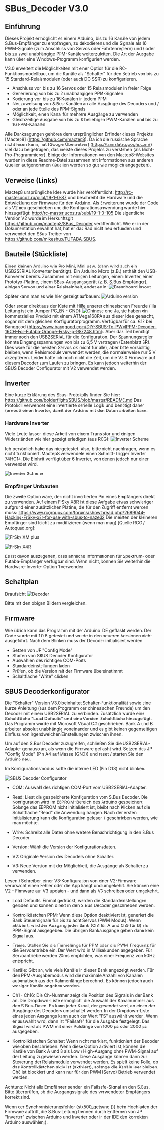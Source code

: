 # SBus_Decoder V3.0

## Einführung
Dieses Projekt ermöglicht es einem Arduino, bis zu 16 Kanäle von jedem S.Bus-Empfänger zu empfangen, zu dekodieren und die Signale als 16 PWM-Signale (zum Anschluss von Servos oder Fahrtenreglern) und / oder bis zu zwei unabhängige PPM-Kanäle weiterzuleiten.
Die Art der Ausgabe kann über eine Windows-Programm konfiguriert werden.

V3.0 erweitert die Möglichkeiten mit einer Option für die RC-Funktionsmodellbau, um die Kanäle als "Schalter" für den Betrieb von bis zu 15 Standard-Relaismodulen (oder auch DC SSR) zu konfigurieren.

* Anschluss von bis zu 16 Servos oder 15 Relaismodulen in freier Folge
* Generierung von bis zu 2 unabhängigen PPM-Signalen
* Kodierung von bis zu 16 Kanälen in jedem PPM
* Neuzuweisung von S.Bus-Kanälen an alle Ausgänge des Decoders und / oder an jede Stelle des PPM-Signals
* Möglichkeit, einen Kanal für mehrere Ausgänge zu verwenden
* Gleichzeitige Ausgabe von bis zu 8 beliebigen PWM-Kanälen und bis zu 16 PPM-Kanälen

Alle Danksagungen gehören dem ursprünglichen Erfinder dieses Projekts [Mactep8] (https://github.com/mactep8).
Da ich die russische Sprache nicht lesen kann, hat [Google Übersetzer] (https://translate.google.com/) viel dazu beigetragen, das meiste dieses Projekts zu verstehen (als Nicht-Pro-Programmierer). Einige der Informationen von den Mactep8-Websites wurden in diese Readme-Datei zusammen mit Informationen aus anderen Quellen aufgenommen (Quellen werden so gut wie möglich angegeben).

## Verweise (Links)
Mactep8 ursprüngliche Idee wurde hier veröffentlicht: http://rc-master.ucoz.ru/publ/19-1-0-87 und beschreibt die Hardware und die Entwicklung der Firmware für den Arduino. Als Erweiterung wurde der Code als V2 neu geschrieben und die Konfigurationsanwendung wurde hier hinzugefügt: http://rc-master.ucoz.ru/publ/19-1-0-105
Die eigentliche Version V2 wurde im Herkunftsgit https://github.com/mactep8/SBus_Decoder veröffentlicht.
Wie er in der Dokumentation erwähnt hat, hat er das Rad nicht neu erfunden und verwendet den SBus Treiber von https://github.com/mikeshub/FUTABA_SBUS.

## Bauteile (Stückliste)
Einen kleinen Arduino wie Pro Mini, Mini usw. (dann wird auch ein USB2SERIAL Konverter benötigt). Ein Arduino Micro (z.B.) enthält den USB-Konverter bereits.
Zusammen mit einigen Leitungen, einem Inverter, einer Prototyp-Platine, einem SBus-Ausgangsgerät (z. B. S.Bus-Empfänger), einigen Servos und einer Relaiseinheit, endet es in:
![Breadboard layout](docs/prototype_board.jpg "Jumper and run")

Später kann man es wie hier gezeigt aufbauen:
![Arduino version](docs/SBus_Decoder_V3.jpg "Arduino version")

Oder sogar direkt aus der Kiste mit Hilfe unserer chinesischen Freunde (lila Leitung ist ein Jumper PC_EN - GND):
![Chinese one](docs/SBus_China.jpg "Kein Kommentar")
Ja, sie haben ein kommerzielles Produkt mit einem ATMega168PA aus dieser Idee gemacht, sogar mit dem gleichen Konfiguratorprogramm. Verfügbar für ca. €12 bei Banggood (https://www.banggood.com/DIY-SBUS-To-PWMPPM-Decoder-16CH-For-Futaba-Orange-Frsky-p-987248.html). Aber das Teil benötigt immer noch den USB2SERIAL für die Konfiguration. Der Spannungsregler könnte Eingangsspannungen von bis zu 6,5 V vertragen (Datenblatt SR). Dies wäre für die meisten Servos ok (nicht für alle), aber bitte vorsichtig bleiben, wenn Relaismodule verwendet werden, die normalerweise nur 5 V akzeptieren. Leider hatte ich noch nicht die Zeit, um die V3.0 Firmware auf diesem Decoder zum Laufen zu bringen. Es kann jedoch weiterhin der SBUS Decoder Configurator mit V2 verwendet werden.

## Inverter
Eine kurze Erklärung des Sbus-Protokolls finden Sie hier: https://github.com/bolderflight/SBUS/blob/master/README.md
Das Protokoll verwendet eine invertierte serielle Logik und benötigt daher (erneut) einen Inverter, damit der Arduino mit den Daten arbeiten kann.

### Hardware Inverter
Viele Leute lassen diese Arbeit von einem Transistor und einigen Widerständen wie hier gezeigt erledigen (aus RCG):
![Inverter Scheme](docs/SBUS_Inverter.png "Inverter")

Ich persönlich habe das nie getestet. Also, bitte nicht nachfragen, wenn es nicht funktioniert. Mactep8 verwendete einen Schmitt-Trigger Inverter 74HC14. Die Einheit verfügt über 6 Inverter, von denen jedoch nur einer verwendet wird.

![Inverter Scheme](docs/74HC14.jpg "Inverter")

### Empfänger Umbauten
Die zweite Option wäre, den nicht invertierten Pin eines Empfängers direkt zu verwenden. Auf einem FrSky X8R ist diese Aufgabe etwas schwieriger aufgrund einer zusätzlichen Platine, die für den Zugriff entfernt werden muss: https://www.rcgroups.com/forums/showthread.php?2689044-Hacking-FrSky-x8r-for-use-with-sbus-to-naze32
Die meisten der kleineren Empfänger sind leicht zu modifizieren (wenn man mag) [Quelle RCG / Autoquad.org]:

![FrSky XM plus](docs/xm-inverter-pin.jpg "FrSky XM plus")

![FrSky X4R](docs/x4r-inverter-pin.jpg "FrSky X4R")

Es ist davon auszugehen, dass ähnliche Informationen für Spektrum- oder Futaba-Empfänger verfügbar sind. Wenn nicht, können Sie weiterhin die Hardware-Inverter Option 1 verwenden.

## Schaltplan

Draufsicht
![Decoder](docs/SBUS_Decoder_scheme.jpg "Decoder")

Bitte mit den obigen Bildern vergleichen.

## Firmware
Wie üblich kann das Programm mit der Arduino IDE geflasht werden. Der Code wurde mit 1.0.6 getestet und wurde in den neueren Versionen nicht ausgeführt. Nach dem Blinken muss der Decoder initialisiert werden:

  * Setzen von JP "Config Mode"
  * Starten von SBUS Decoder Konfigurator
  * Auswählen des richtigen COM-Ports
  * Standardeinstellungen laden
  * Prüfen, ob die Version mit der Firmware übereinstimmt
  * Schaltfläche "Write" clicken

## SBUS Decoderkonfigurator
Die "Schalter" Version V3.0 beinhaltet Schalter-Funktionalität sowie eine kurze Anleitung (aus dem Programm der chinesischen Freunde) um den Decoder mit einem USB2SERIAL zu verbinden. Zusätzlich wurde eine Schaltfläche "Load Defaults" und eine Version-Schaltfläche hinzugefügt. Das Programm wurde mit Microsoft Visual C# geschrieben. Bank A und B arbeiten absolut unabhängig voneinander und es gibt keinen gegenseitigen Einfluss von irgendwelchen Einstellungen zwischen ihnen.

Um auf den S.Bus Decoder zuzugreifen, schließen Sie die USB2SERIAL-Adapter genauso an, als wenn die Firmware geflasht wird. Setzen des JP "Config Mode" (Pin A4 auf Masse (GND)) und reset / starten Sie den Arduino neu.

Im Konfigurationsmodus sollte die interne LED (Pin D13) nicht blinken.

![SBUS Decoder Configurator](docs/configurator_default.JPG "SBUS Decoder Configurator Defaults")

* COM: Auswahl des richtigen COM-Port vom USB2SERIAL-Adapter.

* Read: Liest die gespeicherte Konfiguration vom S.Bus Decoder. Die Konfiguration wird im EEPROM-Bereich des Arduino gespeichert. Solange das EEPROM nicht initialisiert ist, bleibt nach Klicken auf die Schaltfläche "Read" die Anwendung hängen. Nach der ersten Initialisierung kann die Konfiguration gelesen / geschrieben werden, wie man möchte.

* Write: Schreibt alle Daten ohne weitere Benachrichtigung in den S.Bus Decoder.

* Version: Wählt die Version der Konfigurationsdaten.
 * V2: Originale Version des Decoders ohne Schalter.
 * V3: Neue Version mit der Möglichkeit, die Ausgänge als Schalter zu verwenden.

 Lesen / Schreiben einer V3-Konfiguration von einer V2-Firmware verursacht einen Fehler oder die App hängt und umgekehrt. Sie können eine V2 - Firmware auf V3 updaten - und dann als V3 schreiben oder umgekehrt.

* Load Defaults: Einmal gedrückt, werden die Standardeinstellungen geladen und können direkt in den S.Bus Decoder geschrieben werden.

* Kontrollkästchen PPM: Wenn diese Option deaktiviert ist, generiert die Bank Steuersignale für bis zu acht Servos (PWM Modus). Wenn aktiviert, wird der Ausgang jeder Bank (Ch1 für A und Ch9 für B) als PPM-Signal ausgegeben. Die übrigen Bankausgänge geben dann kein Signal aus.

* Frame: Stellen Sie die Framelänge für PPM oder die PWM-Frequenz für die Servoantriebe ein. Der Wert wird in Millisekunden angegeben. Für Servoantriebe werden 20ms empfohlen, was einer Frequenz von 50Hz entspricht.

* Kanäle: Gibt an, wie viele Kanäle in dieser Bank angezeigt werden. Für den PPM-Ausgabemodus wird die maximale Anzahl von Kanälen automatisch aus der Rahmenlänge berechnet. Es können jedoch auch weniger Kanäle angeben werden.

* Ch1 - Ch16: Die Ch-Nummer zeigt die Position des Signals in der Bank an. Die Dropdown-Liste ermöglicht die Auswahl der Kanalnummer aus den S.Bus-Daten. Es kann jeder Kanal, der gesendet wird, an einen der Ausgänge des Decoders umschaltet werden. In der Dropdown-Liste eines jeden Ausgangs kann auch der Wert "FS" auswählt werden. Wenn er auswählt wird, dann ist "Failsafe" für die Ausgabe festgelegt. Das Signal wird als PWM mit einer Pulslänge von 1000 μs oder 2000 μs ausgegeben.

* Kontrollkästchen Schalter: Wenn nicht markiert, funktioniert der Decoder wie oben beschrieben. Wenn diese Option aktiviert ist, können die Kanäle von Bank A und B als Low / High-Ausgang ohne PWM-Signal auf der Leitung zugewiesen werden. Diese Ausgänge können dann zur Steuerung der Relaismodule verwendet werden. Es spielt keine Rolle, ob das Kontrollkästchen aktiv ist (aktiviert), solange die Kanäle leer bleiben. Ch8 ist blockiert und kann nur für den PWM (Servo) Betrieb verwendet werden.

Achtung: Nicht alle Empfänger senden ein Failsafe-Signal an den S.Bus. Bitte überprüfen, ob die Ausgangssignale des verwendeten Empfängers korrekt sind.

Wenn der Synchronisierungsfehler (stk500_getsync ()) beim Hochladen der Firmware auftritt, die S.Bus-Leitung trennen durch Entfernen von JP "Inverter" zwischen Arduino und Inverter oder in der IDE den korrekten Arduino auswählen;).
